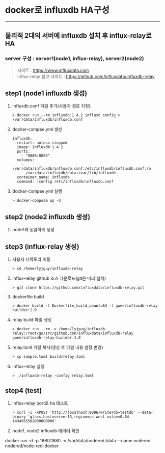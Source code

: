 docker로 influxdb HA구성
========================

---

물리적 2대의 서버에 influxdb 설치 후 influx-relay로 HA
------------------------------------------------------

### server 구성 : server1(node1, influx-relay), server2(node2)

> 사이트 : https://www.influxdata.com <br /> influx-relay 참고 사이트 : https://github.com/influxdata/influxdb-relay

step1 (node1 influxdb 생성)
---------------------------

1.	influxdb.conf 파일 추가(사용자 경로 지정)

	```
	> docker run --rm influxdb:1.4.2 influxd config > /var/data/influxdb/influxdb.conf
	```

2.	docker-compse.yml 생성

	```
	influxdb:
	  restart: unless-stopped
	  image: influxdb:1.4.2
	  ports:
	    - "8086:8086"
	  volumes:
	    - /var/data/influxdb/influxdb.conf:/etc/influxdb/influxdb.conf:ro
	    - /var/data/influxdb/data:/var/lib/influxdb
	  container_name: influxdb
	  command: -config /etc/influxdb/influxdb.conf
	```

3.	docker-compse.yml 실행

	```
	> docker-compose up -d
	```

step2 (node2 influxdb 생성)
---------------------------

1.	node1과 동일하게 생성

step3 (influx-relay 생성)
-------------------------

1.	사용자 디렉토리 이동

	```
	> cd /home/lyjguy/influxdb-relay
	```

2.	influx-relay github 소스 다운로드(git은 미리 설치)

	```
	> git clone https://github.com/influxdata/influxdb-relay.git
	```

3.	dockerfile build

	```
	> docker build -f Dockerfile_build_ubuntu64 -t gwee/influxdb-relay-builder:1.0 .
	```

4.	relay build 파일 생성

	```
	> docker run --rm -v /home/lyjguy/influxdb-relay:/root/go/src/github.com/influxdata/influxdb-relay gwee/influxdb-relay-builder:1.0
	```

5.	relay.toml 파일 복사(생성 후 파일 내용 설정 변경)

	```
	> cp sample.toml build/relay.toml
	```

6.	influx-relay 실행

	```
	> ./influxdb-relay -config relay.toml
	```

step4 (test)
------------

1.	influx-relay port로 ha 테스트

	```
	> curl -i -XPOST 'http://localhost:9096/write?db=testdb' --data-binary 'glass,host=server13,region=us-west value=0.64 1434055562000000000'
	```

2.	node1, node2 influxdb 데이터 확인

docker run -d -p 1880:1880 -v /var/data/nodered:/data --name nodered nodered/node-red-docker
